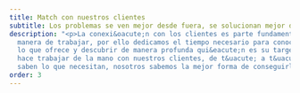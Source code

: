 ```yaml
---
title: Match con nuestros clientes
subtitle: Los problemas se ven mejor desde fuera, se solucionan mejor desde dentro.
description: "<p>La conexi&oacute;n con los clientes es parte fundamental de nuestra
  manera de trabajar, por ello dedicamos el tiempo necesario para conocer su empresa,
  lo que ofrece y descubrir de manera profunda qui&eacute;n es su target. Esto nos
  hace trabajar de la mano con nuestros clientes, de t&uacute; a t&uacute;. Ellos
  saben lo que necesitan, nosotros sabemos la mejor forma de conseguirlo.</p>"
order: 3
---
```


